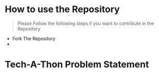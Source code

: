 # How to use the Repository
> Please Follow the following steps if you want to contribute in the Repository

* Fork The Repository
* 




# Tech-A-Thon Problem Statement